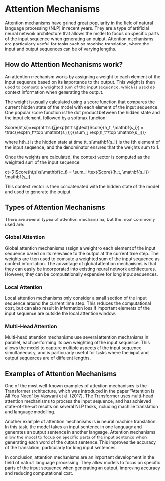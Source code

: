 # Attention Mechanisms

Attention mechanisms have gained great popularity in the field of natural language processing (NLP) in recent years. They are a type of artificial neural network architecture that allows the model to focus on specific parts of the input sequence when generating an output. Attention mechanisms are particularly useful for tasks such as machine translation, where the input and output sequences can be of varying lengths.

## How do Attention Mechanisms work?

An attention mechanism works by assigning a weight to each element of the input sequence based on its importance to the output. This weight is then used to compute a weighted sum of the input sequence, which is used as context information when generating the output.

The weight is usually calculated using a score function that compares the current hidden state of the model with each element of the input sequence. One popular score function is the dot product between the hidden state and the input element, followed by a softmax function:

Score(ht,si)=exp⁡(ht⊤si)∑jexp⁡(ht⊤sj)\text{Score}(h\_t, \mathbf{s\_i}) = \frac{\exp(h\_t^\top \mathbf{s\_i})}{\sum\_j \exp(h\_t^\top \mathbf{s\_j})}

where hth\_t is the hidden state at time tt, si\mathbf{s\_i} is the iith element of the input sequence, and the denominator ensures that the weights sum to 1.

Once the weights are calculated, the context vector is computed as the weighted sum of the input sequence:

ct=∑iScore(ht,si)si\mathbf{c\_t} = \sum\_i \text{Score}(h\_t, \mathbf{s\_i}) \mathbf{s\_i}

This context vector is then concatenated with the hidden state of the model and used to generate the output.

## Types of Attention Mechanisms

There are several types of attention mechanisms, but the most commonly used are:

### Global Attention

Global attention mechanisms assign a weight to each element of the input sequence based on its relevance to the output at the current time step. The weights are then used to compute a weighted sum of the input sequence as context information. The advantage of global attention mechanisms is that they can easily be incorporated into existing neural network architectures. However, they can be computationally expensive for long input sequences.

### Local Attention

Local attention mechanisms only consider a small section of the input sequence around the current time step. This reduces the computational cost, but can also result in information loss if important elements of the input sequence are outside the local attention window.

### Multi-Head Attention

Multi-head attention mechanisms use several attention mechanisms in parallel, each performing its own weighting of the input sequence. This allows the model to capture multiple aspects of the input sequence simultaneously, and is particularly useful for tasks where the input and output sequences are of different lengths.

## Examples of Attention Mechanisms

One of the most well-known examples of attention mechanisms is the Transformer architecture, which was introduced in the paper "Attention Is All You Need" by Vaswani et al. (2017). The Transformer uses multi-head attention mechanisms to process the input sequence, and has achieved state-of-the-art results on several NLP tasks, including machine translation and language modelling.

Another example of attention mechanisms is in neural machine translation. In this task, the model takes an input sentence in one language and generates an output sentence in another language. Attention mechanisms allow the model to focus on specific parts of the input sentence when generating each word of the output sentence. This improves the accuracy of the translation, particularly for long input sentences.

In conclusion, attention mechanisms are an important development in the field of natural language processing. They allow models to focus on specific parts of the input sequence when generating an output, improving accuracy and reducing computational cost.
